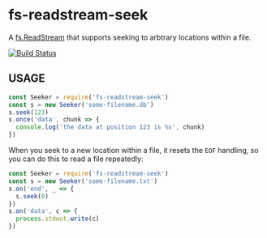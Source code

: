 # fs-readstream-seek

A
[fs.ReadStream](https://nodejs.org/api/fs.html#fs_class_fs_readstream)
that supports seeking to arbtrary locations within a file.

[![Build
Status](https://travis-ci.org/isaacs/fs-readstream-seek.svg?branch=master)](https://travis-ci.org/isaacs/fs-readstream-seek)

## USAGE

```js
const Seeker = require('fs-readstream-seek')
const s = new Seeker('some-filename.db')
s.seek(123)
s.once('data', chunk => {
  console.log('the data at position 123 is %s', chunk)
})
```

When you seek to a new location within a file, it resets the `EOF`
handling, so you can do this to read a file repeatedly:

```js
const Seeker = require('fs-readstream-seek')
const s = new Seeker('some-filename.txt')
s.on('end', _ => {
  s.seek(0)
})
s.on('data', c => {
  process.stdout.write(c)
})
```
